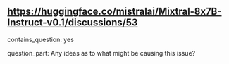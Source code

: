 ## https://huggingface.co/mistralai/Mixtral-8x7B-Instruct-v0.1/discussions/53

contains_question: yes

question_part: Any ideas as to what might be causing this issue?